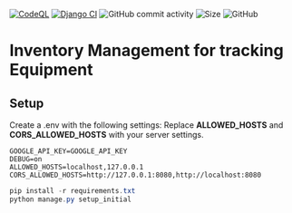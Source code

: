 [![CodeQL](https://github.com/mmpc-nyc/inventory_mgmt/actions/workflows/codeql-analysis.yml/badge.svg)](https://github.com/mmpc-nyc/inventory_mgmt/actions/workflows/codeql-analysis.yml) [![Django CI](https://github.com/mmpc-nyc/inventory_mgmt/actions/workflows/django.yml/badge.svg)](https://github.com/schir2/inventory_mgmt/actions/workflows/django.yml) ![GitHub commit activity](https://img.shields.io/github/commit-activity/w/mmpc-nyc/inventory_mgmt) ![Size](https://img.shields.io/github/repo-size/schir2/inventory_mgmt) ![GitHub](https://img.shields.io/github/license/schir2/inventory_mgmt)
# Inventory Management for tracking Equipment

## Setup

Create a .env with the following settings:
Replace **ALLOWED_HOSTS** and **CORS_ALLOWED_HOSTS** with your server settings.

```dotenv
GOOGLE_API_KEY=GOOGLE_API_KEY
DEBUG=on
ALLOWED_HOSTS=localhost,127.0.0.1
CORS_ALLOWED_HOSTS=http://127.0.0.1:8080,http://localhost:8080
```

```powershell
pip install -r requirements.txt
python manage.py setup_initial
```